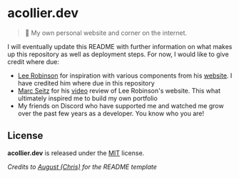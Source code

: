 # acollier.dev

> 🤖 My own personal website and corner on the internet.

I will eventually update this README with further information on what makes up this repository as well as deployment steps. For now, I would like to give credit where due:

- [Lee Robinson](https://github.com/leerob) for inspiration with various components from his [website](https://leerob.io). I have credited him where due in this repository
- [Marc Seitz](https://twitter.com/mfts0) for his [video](https://www.youtube.com/watch?v=r3u67UVDwzM) review of Lee Robinson's website. This what ultimately inspired me to build my own portfolio
- My friends on Discord who have supported me and watched me grow over the past few years as a developer. You know who you are!

## License
**acollier.dev** is released under the [MIT](https://github.com/acollierr17/acollier.dev/blob/master/LICENSE) license.

*Credits to [August (Chris)](https://github.com/auguwu) for the README template*
